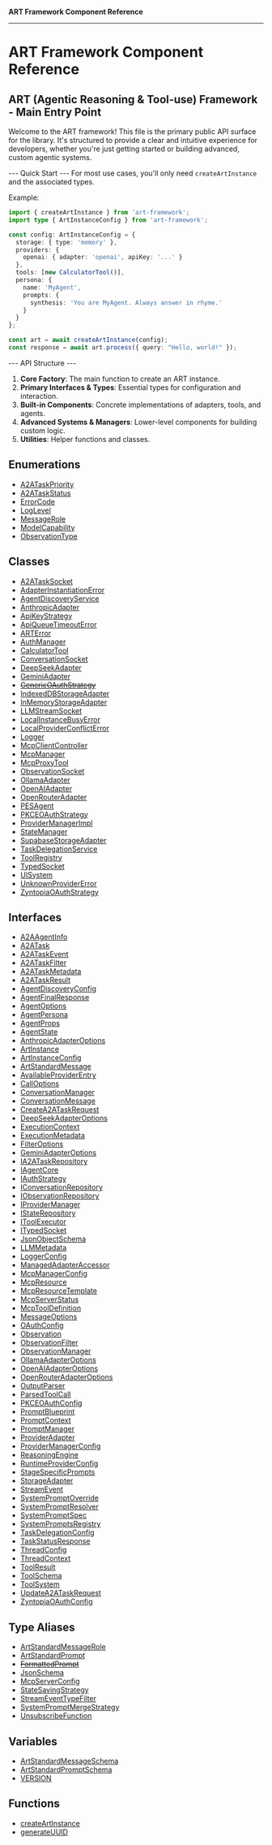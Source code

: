 **ART Framework Component Reference**

***

# ART Framework Component Reference

ART (Agentic Reasoning & Tool-use) Framework - Main Entry Point
-----------------------------------------------------------------

Welcome to the ART framework! This file is the primary public API surface for the library.
It's structured to provide a clear and intuitive experience for developers,
whether you're just getting started or building advanced, custom agentic systems.

--- Quick Start ---
For most use cases, you'll only need `createArtInstance` and the associated types.

Example:
```ts
import { createArtInstance } from 'art-framework';
import type { ArtInstanceConfig } from 'art-framework';

const config: ArtInstanceConfig = {
  storage: { type: 'memory' },
  providers: {
    openai: { adapter: 'openai', apiKey: '...' }
  },
  tools: [new CalculatorTool()],
  persona: {
    name: 'MyAgent',
    prompts: {
      synthesis: 'You are MyAgent. Always answer in rhyme.'
    }
  }
};

const art = await createArtInstance(config);
const response = await art.process({ query: "Hello, world!" });
```

--- API Structure ---
1.  **Core Factory**: The main function to create an ART instance.
2.  **Primary Interfaces & Types**: Essential types for configuration and interaction.
3.  **Built-in Components**: Concrete implementations of adapters, tools, and agents.
4.  **Advanced Systems & Managers**: Lower-level components for building custom logic.
5.  **Utilities**: Helper functions and classes.

## Enumerations

- [A2ATaskPriority](enumerations/A2ATaskPriority.md)
- [A2ATaskStatus](enumerations/A2ATaskStatus.md)
- [ErrorCode](enumerations/ErrorCode.md)
- [LogLevel](enumerations/LogLevel.md)
- [MessageRole](enumerations/MessageRole.md)
- [ModelCapability](enumerations/ModelCapability.md)
- [ObservationType](enumerations/ObservationType.md)

## Classes

- [A2ATaskSocket](classes/A2ATaskSocket.md)
- [AdapterInstantiationError](classes/AdapterInstantiationError.md)
- [AgentDiscoveryService](classes/AgentDiscoveryService.md)
- [AnthropicAdapter](classes/AnthropicAdapter.md)
- [ApiKeyStrategy](classes/ApiKeyStrategy.md)
- [ApiQueueTimeoutError](classes/ApiQueueTimeoutError.md)
- [ARTError](classes/ARTError.md)
- [AuthManager](classes/AuthManager.md)
- [CalculatorTool](classes/CalculatorTool.md)
- [ConversationSocket](classes/ConversationSocket.md)
- [DeepSeekAdapter](classes/DeepSeekAdapter.md)
- [GeminiAdapter](classes/GeminiAdapter.md)
- [~~GenericOAuthStrategy~~](classes/GenericOAuthStrategy.md)
- [IndexedDBStorageAdapter](classes/IndexedDBStorageAdapter.md)
- [InMemoryStorageAdapter](classes/InMemoryStorageAdapter.md)
- [LLMStreamSocket](classes/LLMStreamSocket.md)
- [LocalInstanceBusyError](classes/LocalInstanceBusyError.md)
- [LocalProviderConflictError](classes/LocalProviderConflictError.md)
- [Logger](classes/Logger.md)
- [McpClientController](classes/McpClientController.md)
- [McpManager](classes/McpManager.md)
- [McpProxyTool](classes/McpProxyTool.md)
- [ObservationSocket](classes/ObservationSocket.md)
- [OllamaAdapter](classes/OllamaAdapter.md)
- [OpenAIAdapter](classes/OpenAIAdapter.md)
- [OpenRouterAdapter](classes/OpenRouterAdapter.md)
- [PESAgent](classes/PESAgent.md)
- [PKCEOAuthStrategy](classes/PKCEOAuthStrategy.md)
- [ProviderManagerImpl](classes/ProviderManagerImpl.md)
- [StateManager](classes/StateManager.md)
- [SupabaseStorageAdapter](classes/SupabaseStorageAdapter.md)
- [TaskDelegationService](classes/TaskDelegationService.md)
- [ToolRegistry](classes/ToolRegistry.md)
- [TypedSocket](classes/TypedSocket.md)
- [UISystem](classes/UISystem.md)
- [UnknownProviderError](classes/UnknownProviderError.md)
- [ZyntopiaOAuthStrategy](classes/ZyntopiaOAuthStrategy.md)

## Interfaces

- [A2AAgentInfo](interfaces/A2AAgentInfo.md)
- [A2ATask](interfaces/A2ATask.md)
- [A2ATaskEvent](interfaces/A2ATaskEvent.md)
- [A2ATaskFilter](interfaces/A2ATaskFilter.md)
- [A2ATaskMetadata](interfaces/A2ATaskMetadata.md)
- [A2ATaskResult](interfaces/A2ATaskResult.md)
- [AgentDiscoveryConfig](interfaces/AgentDiscoveryConfig.md)
- [AgentFinalResponse](interfaces/AgentFinalResponse.md)
- [AgentOptions](interfaces/AgentOptions.md)
- [AgentPersona](interfaces/AgentPersona.md)
- [AgentProps](interfaces/AgentProps.md)
- [AgentState](interfaces/AgentState.md)
- [AnthropicAdapterOptions](interfaces/AnthropicAdapterOptions.md)
- [ArtInstance](interfaces/ArtInstance.md)
- [ArtInstanceConfig](interfaces/ArtInstanceConfig.md)
- [ArtStandardMessage](interfaces/ArtStandardMessage.md)
- [AvailableProviderEntry](interfaces/AvailableProviderEntry.md)
- [CallOptions](interfaces/CallOptions.md)
- [ConversationManager](interfaces/ConversationManager.md)
- [ConversationMessage](interfaces/ConversationMessage.md)
- [CreateA2ATaskRequest](interfaces/CreateA2ATaskRequest.md)
- [DeepSeekAdapterOptions](interfaces/DeepSeekAdapterOptions.md)
- [ExecutionContext](interfaces/ExecutionContext.md)
- [ExecutionMetadata](interfaces/ExecutionMetadata.md)
- [FilterOptions](interfaces/FilterOptions.md)
- [GeminiAdapterOptions](interfaces/GeminiAdapterOptions.md)
- [IA2ATaskRepository](interfaces/IA2ATaskRepository.md)
- [IAgentCore](interfaces/IAgentCore.md)
- [IAuthStrategy](interfaces/IAuthStrategy.md)
- [IConversationRepository](interfaces/IConversationRepository.md)
- [IObservationRepository](interfaces/IObservationRepository.md)
- [IProviderManager](interfaces/IProviderManager.md)
- [IStateRepository](interfaces/IStateRepository.md)
- [IToolExecutor](interfaces/IToolExecutor.md)
- [ITypedSocket](interfaces/ITypedSocket.md)
- [JsonObjectSchema](interfaces/JsonObjectSchema.md)
- [LLMMetadata](interfaces/LLMMetadata.md)
- [LoggerConfig](interfaces/LoggerConfig.md)
- [ManagedAdapterAccessor](interfaces/ManagedAdapterAccessor.md)
- [McpManagerConfig](interfaces/McpManagerConfig.md)
- [McpResource](interfaces/McpResource.md)
- [McpResourceTemplate](interfaces/McpResourceTemplate.md)
- [McpServerStatus](interfaces/McpServerStatus.md)
- [McpToolDefinition](interfaces/McpToolDefinition.md)
- [MessageOptions](interfaces/MessageOptions.md)
- [OAuthConfig](interfaces/OAuthConfig.md)
- [Observation](interfaces/Observation.md)
- [ObservationFilter](interfaces/ObservationFilter.md)
- [ObservationManager](interfaces/ObservationManager.md)
- [OllamaAdapterOptions](interfaces/OllamaAdapterOptions.md)
- [OpenAIAdapterOptions](interfaces/OpenAIAdapterOptions.md)
- [OpenRouterAdapterOptions](interfaces/OpenRouterAdapterOptions.md)
- [OutputParser](interfaces/OutputParser.md)
- [ParsedToolCall](interfaces/ParsedToolCall.md)
- [PKCEOAuthConfig](interfaces/PKCEOAuthConfig.md)
- [PromptBlueprint](interfaces/PromptBlueprint.md)
- [PromptContext](interfaces/PromptContext.md)
- [PromptManager](interfaces/PromptManager.md)
- [ProviderAdapter](interfaces/ProviderAdapter.md)
- [ProviderManagerConfig](interfaces/ProviderManagerConfig.md)
- [ReasoningEngine](interfaces/ReasoningEngine.md)
- [RuntimeProviderConfig](interfaces/RuntimeProviderConfig.md)
- [StageSpecificPrompts](interfaces/StageSpecificPrompts.md)
- [StorageAdapter](interfaces/StorageAdapter.md)
- [StreamEvent](interfaces/StreamEvent.md)
- [SystemPromptOverride](interfaces/SystemPromptOverride.md)
- [SystemPromptResolver](interfaces/SystemPromptResolver.md)
- [SystemPromptSpec](interfaces/SystemPromptSpec.md)
- [SystemPromptsRegistry](interfaces/SystemPromptsRegistry.md)
- [TaskDelegationConfig](interfaces/TaskDelegationConfig.md)
- [TaskStatusResponse](interfaces/TaskStatusResponse.md)
- [ThreadConfig](interfaces/ThreadConfig.md)
- [ThreadContext](interfaces/ThreadContext.md)
- [ToolResult](interfaces/ToolResult.md)
- [ToolSchema](interfaces/ToolSchema.md)
- [ToolSystem](interfaces/ToolSystem.md)
- [UpdateA2ATaskRequest](interfaces/UpdateA2ATaskRequest.md)
- [ZyntopiaOAuthConfig](interfaces/ZyntopiaOAuthConfig.md)

## Type Aliases

- [ArtStandardMessageRole](type-aliases/ArtStandardMessageRole.md)
- [ArtStandardPrompt](type-aliases/ArtStandardPrompt.md)
- [~~FormattedPrompt~~](type-aliases/FormattedPrompt.md)
- [JsonSchema](type-aliases/JsonSchema.md)
- [McpServerConfig](type-aliases/McpServerConfig.md)
- [StateSavingStrategy](type-aliases/StateSavingStrategy.md)
- [StreamEventTypeFilter](type-aliases/StreamEventTypeFilter.md)
- [SystemPromptMergeStrategy](type-aliases/SystemPromptMergeStrategy.md)
- [UnsubscribeFunction](type-aliases/UnsubscribeFunction.md)

## Variables

- [ArtStandardMessageSchema](variables/ArtStandardMessageSchema.md)
- [ArtStandardPromptSchema](variables/ArtStandardPromptSchema.md)
- [VERSION](variables/VERSION.md)

## Functions

- [createArtInstance](functions/createArtInstance.md)
- [generateUUID](functions/generateUUID.md)
